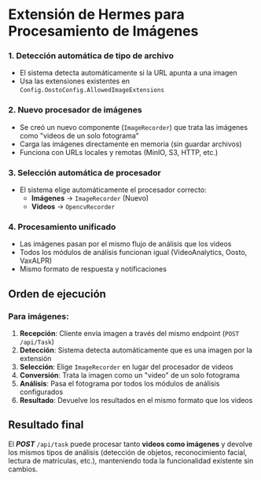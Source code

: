 # **Extensión de Hermes para Procesamiento de Imágenes**

### **1. Detección automática de tipo de archivo**
- El sistema detecta automáticamente si la URL apunta a una imagen
- Usa las extensiones existentes en `Config.OostoConfig.AllowedImageExtensions`

### **2. Nuevo procesador de imágenes**
- Se creó un nuevo componente (`ImageRecorder`) que trata las imágenes como "videos de un solo fotograma"
- Carga las imágenes directamente en memoria (sin guardar archivos)
- Funciona con URLs locales y remotas (MinIO, S3, HTTP, etc.)

### **3. Selección automática de procesador**
- El sistema elige automáticamente el procesador correcto:
  - **Imágenes** → `ImageRecorder` (Nuevo)
  - **Videos** → `OpencvRecorder` 

### **4. Procesamiento unificado**
- Las imágenes pasan por el mismo flujo de análisis que los videos
- Todos los módulos de análisis funcionan igual (VideoAnalytics, Oosto, VaxALPR)
- Mismo formato de respuesta y notificaciones

## **Orden de ejecución**

### **Para imágenes:**
1. **Recepción**: Cliente envía imagen a través del mismo endpoint (`POST /api/Task`)
2. **Detección**: Sistema detecta automáticamente que es una imagen por la extensión
3. **Selección**: Elige `ImageRecorder` en lugar del procesador de videos
4. **Conversión**: Trata la imagen como un "video" de un solo fotograma
5. **Análisis**: Pasa el fotograma por todos los módulos de análisis configurados
6. **Resultado**: Devuelve los resultados en el mismo formato que los videos

## **Resultado final**

El ***POST*** `/api/task` puede procesar tanto **videos como imágenes**  y devolve los mismos tipos de análisis (detección de objetos, reconocimiento facial, lectura de matrículas, etc.), manteniendo toda la funcionalidad existente sin cambios.